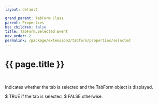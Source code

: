 ```yaml
---
layout: default

grand_parent: TabForm Class
parent: Properties
has_children: false
title: TabForm.Selected Event
nav_order: 2
permalink: /package/extension3/tabform/properties/selected
---
```

# {{ page.title }}
<br>

Indicates whether the tab is selected and the TabForm object is displayed.

$ TRUE if the tab is selected, $ FALSE otherwise.
